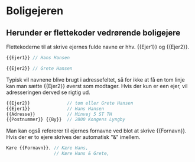 # Boligejeren

## Herunder er flettekoder vedrørende boligejere

Flettekoderne til at skrive ejernes fulde navne er hhv. {{Ejer1}} og {{Ejer2}}.

```javascript
{{Ejer1}} // Hans Hansen
```

```javascript
{{Ejer2}} // Grete Hansen
```

Typisk vil navnene blive brugt i adressefeltet, så for ikke at få en tom linje kan man sætte {{Ejer2}} øverst som modtager. Hvis der kun er een ejer, vil adresseringen derved se rigtig ud.

```javascript
{{Ejer2}}              // tom eller Grete Hansen
{{Ejer1}}              // Hans Hansen
{{Adresse}}            // Minvej 5 ST TH
{{Postnummer}} {{By}}  // 2800 Kongens Lyngby
```

Man kan også refererer til ejernes fornavne ved blot at skrive {{Fornavn}}. Hvis der er to ejere skrives der automatisk "&" imellem.

```javascript
Kære {{Fornavn}}, // Kære Hans, 
                  // Kære Hans & Grete,
```
